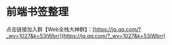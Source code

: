 # 前端书签整理

点击链接加入群【Web全栈大神群】：[https://jq.qq.com/?_wv=1027&k=53iWbrr](https://jq.qq.com/?_wv=1027&k=53iWbrr)